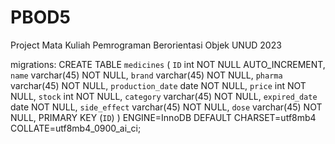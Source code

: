 # PBOD5

Project Mata Kuliah Pemrograman Berorientasi Objek UNUD 2023

migrations:
CREATE TABLE `medicines` (
`ID` int NOT NULL AUTO_INCREMENT,
`name` varchar(45) NOT NULL,
`brand` varchar(45) NOT NULL,
`pharma` varchar(45) NOT NULL,
`production_date` date NOT NULL,
`price` int NOT NULL,
`stock` int NOT NULL,
`category` varchar(45) NOT NULL,
`expired_date` date NOT NULL,
`side_effect` varchar(45) NOT NULL,
`dose` varchar(45) NOT NULL,
PRIMARY KEY (`ID`)
) ENGINE=InnoDB DEFAULT CHARSET=utf8mb4 COLLATE=utf8mb4_0900_ai_ci;
